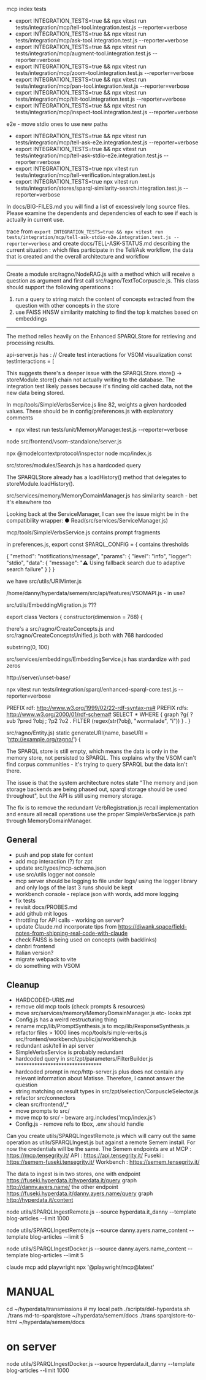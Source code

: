 mcp index tests
* export INTEGRATION_TESTS=true && npx vitest run tests/integration/mcp/tell-tool.integration.test.js --reporter=verbose
* export INTEGRATION_TESTS=true && npx vitest run tests/integration/mcp/ask-tool.integration.test.js --reporter=verbose
* export INTEGRATION_TESTS=true && npx vitest run tests/integration/mcp/augment-tool.integration.test.js --reporter=verbose
* export INTEGRATION_TESTS=true && npx vitest run tests/integration/mcp/zoom-tool.integration.test.js --reporter=verbose
* export INTEGRATION_TESTS=true && npx vitest run tests/integration/mcp/pan-tool.integration.test.js --reporter=verbose
* export INTEGRATION_TESTS=true && npx vitest run tests/integration/mcp/tilt-tool.integration.test.js --reporter=verbose
* export INTEGRATION_TESTS=true && npx vitest run tests/integration/mcp/inspect-tool.integration.test.js --reporter=verbose

e2e - move stdio ones to use new paths
* export INTEGRATION_TESTS=true && npx vitest run tests/integration/mcp/tell-ask-e2e.integration.test.js --reporter=verbose 
* export INTEGRATION_TESTS=true && npx vitest run tests/integration/mcp/tell-ask-stdio-e2e.integration.test.js --reporter=verbose
* export INTEGRATION_TESTS=true npx vitest run tests/integration/mcp/tell-verification.integration.test.js
* export INTEGRATION_TESTS=true npx vitest run tests/integration/stores/sparql-similarity-search.integration.test.js --reporter=verbose

In docs/BIG-FILES.md you will find a list of excessively long source files. Please examine the dependents and dependencies of each to see if each is actually in current use.

trace from `export INTEGRATION_TESTS=true && npx vitest run tests/integration/mcp/tell-ask-stdio-e2e.integration.test.js --reporter=verbose` and create docs/TELL-ASK-STATUS.md describing the current situation : which files participate in the Tell/Ask workflow, the data that is created and the overall architecture and workflow  

---
Create a module src/ragno/NodeRAG.js with a method which will receive a question as argument and first call src/ragno/TextToCorpuscle.js. This class should support the following operatioons :
1. run a query to string match the content of concepts extracted from the question with other concepts in the store
2. use FAISS HNSW similarity matching to find the top k matches based on embeddings 
---

The method relies heavily on the Enhanced SPARQLStore for retrieving and processing results.


api-server.js has :
            // Create test interactions for VSOM visualization
            const testInteractions = [

This suggests there's a deeper issue with the SPARQLStore.store() → storeModule.store() chain not actually writing to the database. The integration test likely passes because
  it's finding old cached data, not the new data being stored.

In mcp/tools/SimpleVerbsService.js line 82, weights a given hardcoded values. These should be in config/preferences.js with explanatory comments



* npx vitest run tests/unit/MemoryManager.test.js --reporter=verbose

node src/frontend/vsom-standalone/server.js

npx @modelcontextprotocol/inspector node mcp/index.js

src/stores/modules/Search.js has a hardcoded query


 The SPARQLStore already has a loadHistory() method that delegates to
  storeModule.loadHistory().

src/services/memory/MemoryDomainManager.js has similarity search - bet it's elsewhere too

   Looking back at the ServiceManager, I can see the issue might be in the
  compatibility wrapper:
● Read(src/services/ServiceManager.js)


mcp/tools/SimpleVerbsService.js contains prompt fragments

in preferences.js, export const SPARQL_CONFIG = { contains thresholds

{
  "method": "notifications/message",
  "params": {
    "level": "info",
    "logger": "stdio",
    "data": {
      "message": "⚠️ Using fallback search due to adaptive search failure"
    }
  }
}

we have src/utils/URIMinter.js


/home/danny/hyperdata/semem/src/api/features/VSOMAPI.js - in use?

src/utils/EmbeddingMigration.js ???

export class Vectors {
    constructor(dimension = 768) {

there's a src/ragno/CreateConcepts.js and src/ragno/CreateConceptsUnified.js both with 768 hardcoded

substring(0, 100)

src/services/embeddings/EmbeddingService.js has stardardize with pad zeros


http://server/unset-base/

npx vitest run tests/integration/sparql/enhanced-sparql-core.test.js --reporter=verbose



PREFIX rdf: <http://www.w3.org/1999/02/22-rdf-syntax-ns#>
PREFIX rdfs: <http://www.w3.org/2000/01/rdf-schema#>
SELECT * WHERE {
  graph ?g{
    ?sub ?pred ?obj ;
    ?p2 ?o2 .
  FILTER (regex(str(?obj), "wormalade", "i"))
  } .
} 

src/ragno/Entity.js)
 static generateURI(name, baseURI = 'http://example.org/ragno/') {

The SPARQL store is still empty, which means the data is only in the memory store, not persisted to SPARQL. This explains why the VSOM can't find corpus communities - it's
  trying to query SPARQL but the data isn't there.

  The issue is that the system architecture notes state "The memory and json storage backends are being phased out, sparql storage should be used throughout", but the API is still
   using memory storage.



 The fix is to remove the redundant VerbRegistration.js recall implementation and ensure all recall
  operations use the proper SimpleVerbsService.js path through MemoryDomainManager.

## General

* push and pop state for context
* add mcp interaction (?) for zpt
* update  src/types/mcp-schema.json
* use src/utils logger not console
* mcp server should be logging to file under logs/ using the logger library and only logs of the last 3 runs should be kept
* workbench console - replace json with words, add more logging
* fix tests
* revisit docs/PROBES.md
* add github mit logos
* throttling for API calls - working on server?
* update Claude.md incorporate tips from https://diwank.space/field-notes-from-shipping-real-code-with-claude
* check FAISS is being used on concepts (with backlinks)
* danbri frontend
* Italian version?
* migrate webpack to vite
* do something with VSOM

## Cleanup

* HARDCODED-URIS.md
* remove old mcp tools (check prompts & resources)
* move src/services/memory/MemoryDomainManager.js etc- looks zpt
* Config.js has a weird restructuring thing
* rename mcp/lib/PromptSynthesis.js to mcp/lib/ResponseSynthesis.js
* refactor files > 1000 lines mcp/tools/simple-verbs.js src/frontend/workbench/public/js/workbench.js
* redundant ask/tell in api server
* SimpleVerbsService is probably redundant
* hardcoded query in src/zpt/parameters/FilterBuilder.js ******************************** 
* hardcoded prompt in mcp/http-server.js plus does not contain any relevant information about Matisse. Therefore, I cannot answer the question
* string matching on result types in src/zpt/selection/CorpuscleSelector.js
* refactor src/connectors
* clean src/frontend/_*
* move prompts to src/
* move mcp to src/ - beware arg.includes('mcp/index.js')
* Config.js - remove refs to tbox, .env should handle

Can you create utils/SPARQLIngestRemote.js which will carry out the same operation as utils/SPARQLIngest.js but against a remote Semem install. For now the credentials will be the same. The Semem endpoints are at MCP : https://mcp.tensegrity.it/ API : https://api.tensegrity.it/ Fuseki : https://semem-fuseki.tensegrity.it/ Workbench : https://semem.tensegrity.it/

The data to ingest is in two stores, one with endpoint https://fuseki.hyperdata.it/hyperdata.it/query graph http://danny.ayers.name/ the other endpoint https://fuseki.hyperdata.it/danny.ayers.name/query graph http://hyperdata.it/content

node utils/SPARQLIngestRemote.js --source hyperdata.it_danny --template blog-articles --limit 1000

node utils/SPARQLIngestRemote.js --source danny.ayers.name_content --template blog-articles --limit 5

node utils/SPARQLIngestDocker.js --source danny.ayers.name_content --template blog-articles --limit 5

claude mcp add playwright npx '@playwright/mcp@latest'
 
# MANUAL
cd ~/hyperdata/transmissions # my local path
./scripts/del-hyperdata.sh
./trans md-to-sparqlstore ~/hyperdata/semem/docs
./trans sparqlstore-to-html  ~/hyperdata/semem/docs
# on server
node utils/SPARQLIngestDocker.js --source hyperdata.it_danny --template blog-articles --limit 1000

